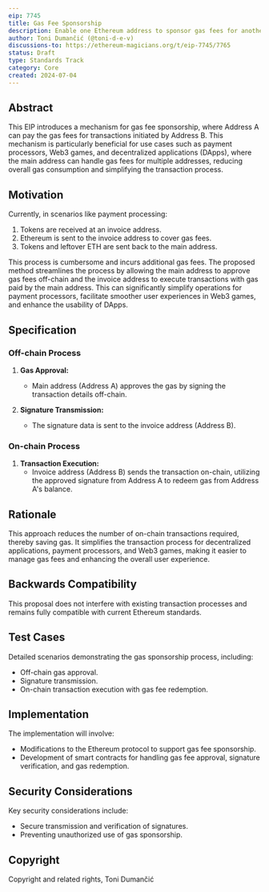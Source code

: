 ```yaml
---
eip: 7745
title: Gas Fee Sponsorship
description: Enable one Ethereum address to sponsor gas fees for another by authorizing and co-signing transactions.
author: Toni Dumančić (@toni-d-e-v)
discussions-to: https://ethereum-magicians.org/t/eip-7745/7765
status: Draft
type: Standards Track
category: Core
created: 2024-07-04
---
```


## Abstract

This EIP introduces a mechanism for gas fee sponsorship, where Address A can pay the gas fees for transactions initiated by Address B. This mechanism is particularly beneficial for use cases such as payment processors, Web3 games, and decentralized applications (DApps), where the main address can handle gas fees for multiple addresses, reducing overall gas consumption and simplifying the transaction process.

## Motivation

Currently, in scenarios like payment processing:

1. Tokens are received at an invoice address.
2. Ethereum is sent to the invoice address to cover gas fees.
3. Tokens and leftover ETH are sent back to the main address.

This process is cumbersome and incurs additional gas fees. The proposed method streamlines the process by allowing the main address to approve gas fees off-chain and the invoice address to execute transactions with gas paid by the main address. This can significantly simplify operations for payment processors, facilitate smoother user experiences in Web3 games, and enhance the usability of DApps.

## Specification

### Off-chain Process

1. **Gas Approval:**
   - Main address (Address A) approves the gas by signing the transaction details off-chain.
   
2. **Signature Transmission:**
   - The signature data is sent to the invoice address (Address B).

### On-chain Process

1. **Transaction Execution:**
   - Invoice address (Address B) sends the transaction on-chain, utilizing the approved signature from Address A to redeem gas from Address A's balance.

## Rationale

This approach reduces the number of on-chain transactions required, thereby saving gas. It simplifies the transaction process for decentralized applications, payment processors, and Web3 games, making it easier to manage gas fees and enhancing the overall user experience.

## Backwards Compatibility

This proposal does not interfere with existing transaction processes and remains fully compatible with current Ethereum standards.

## Test Cases

Detailed scenarios demonstrating the gas sponsorship process, including:

- Off-chain gas approval.
- Signature transmission.
- On-chain transaction execution with gas fee redemption.

## Implementation

The implementation will involve:

- Modifications to the Ethereum protocol to support gas fee sponsorship.
- Development of smart contracts for handling gas fee approval, signature verification, and gas redemption.

## Security Considerations

Key security considerations include:

- Secure transmission and verification of signatures.
- Preventing unauthorized use of gas sponsorship.

## Copyright

Copyright and related rights, Toni Dumančić
